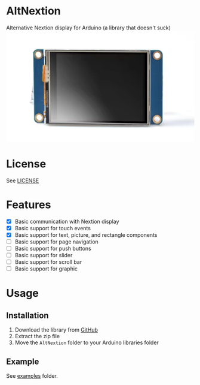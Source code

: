 # AltNextion
Alternative Nextion display for Arduino (a library that doesn't suck)
![Nextion Display](./nextion.png)

# License
See [LICENSE](./LICENSE)

# Features
- [x] Basic communication with Nextion display
- [x] Basic support for touch events
- [x] Basic support for text, picture, and rectangle components
- [ ] Basic support for page navigation
- [ ] Basic support for push buttons
- [ ] Basic support for slider
- [ ] Basic support for scroll bar
- [ ] Basic support for graphic

# Usage

## Installation

1. Download the library from [GitHub](https://github.com/PSIAlt/AltNextion)
2. Extract the zip file
3. Move the `AltNextion` folder to your Arduino libraries folder



## Example

See [examples](examples) folder.
